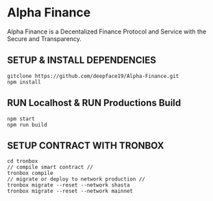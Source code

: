 # Alpha Finance
Alpha Finance is a Decentalized Finance Protocol and Service with the Secure and Transparency.

## SETUP & INSTALL DEPENDENCIES
```
gitclone https://github.com/deepface19/Alpha-Finance.git
npm install
```
## RUN Localhost & RUN Productions Build

```
npm start 
npm run build
```

## SETUP CONTRACT WITH TRONBOX
```
cd tronbox 
// compile smart contract //
tronbox compile 
// migrate or deploy to network production //
tronbox migrate --reset --network shasta 
tronbox migrate --reset --network mainnet 
```
